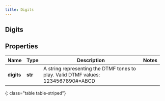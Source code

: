 ```yaml
---
title: Digits
---
```

## Digits

## Properties

|Name | Type | Description | Notes|
|------------ | ------------- | ------------- | -------------|
| **digits** | **str** | A string representing the DTMF tones to play. Valid DTMF values: 1234567890#*ABCD | |
{: class="table table-striped"}


